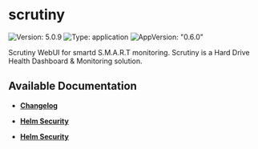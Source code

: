 # scrutiny

![Version: 5.0.9](https://img.shields.io/badge/Version-5.0.9-informational?style=flat-square) ![Type: application](https://img.shields.io/badge/Type-application-informational?style=flat-square) ![AppVersion: "0.6.0"](https://img.shields.io/badge/AppVersion-"0.6.0"-informational?style=flat-square)

Scrutiny WebUI for smartd S.M.A.R.T monitoring. Scrutiny is a Hard Drive Health Dashboard & Monitoring solution.

## Available Documentation

- [**Changelog**](CHANGELOG)

- [**Helm Security**](container-security)

- [**Helm Security**](helm-security)

